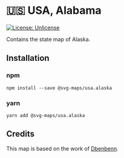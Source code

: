 # 🇺🇸 USA, Alabama

[![License: Unlicense](https://img.shields.io/badge/license-Unlicense-blue.svg)](http://unlicense.org/)

Contains the state map of Alaska.


## Installation

### npm

`npm install --save @svg-maps/usa.alaska`

### yarn

`yarn add @svg-maps/usa.alaska`

## Credits

This map is based on the work of [Dbenbenn](https://commons.wikimedia.org/wiki/User:Dbenbenn).
